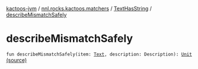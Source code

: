 [kactoos-jvm](../../index.md) / [nnl.rocks.kactoos.matchers](../index.md) / [TextHasString](index.md) / [describeMismatchSafely](./describe-mismatch-safely.md)

# describeMismatchSafely

`fun describeMismatchSafely(item: `[`Text`](../../nnl.rocks.kactoos/-text/index.md)`, description: Description): `[`Unit`](https://kotlinlang.org/api/latest/jvm/stdlib/kotlin/-unit/index.html) [(source)](https://github.com/neonailol/kactoos/blob/master/kactoos-jvm/src/main/kotlin/nnl/rocks/kactoos/matchers/TextHasString.kt#L43)
